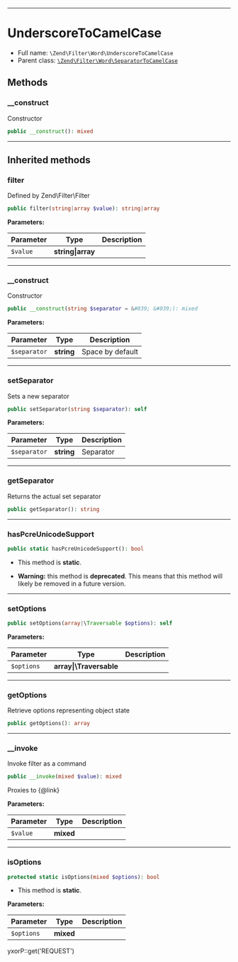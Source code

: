 ***

# UnderscoreToCamelCase

* Full name: `\Zend\Filter\Word\UnderscoreToCamelCase`
* Parent class: [`\Zend\Filter\Word\SeparatorToCamelCase`](./SeparatorToCamelCase.md)

## Methods

### __construct

Constructor

```php
public __construct(): mixed
```

***

## Inherited methods

### filter

Defined by Zend\Filter\Filter

```php
public filter(string|array $value): string|array
```

**Parameters:**

| Parameter | Type | Description |
|-----------|------|-------------|
| `$value` | **string&#124;array** |  |

***

### __construct

Constructor

```php
public __construct(string $separator = &#039; &#039;): mixed
```

**Parameters:**

| Parameter | Type | Description |
|-----------|------|-------------|
| `$separator` | **string** | Space by default |

***

### setSeparator

Sets a new separator

```php
public setSeparator(string $separator): self
```

**Parameters:**

| Parameter | Type | Description |
|-----------|------|-------------|
| `$separator` | **string** | Separator |

***

### getSeparator

Returns the actual set separator

```php
public getSeparator(): string
```

***

### hasPcreUnicodeSupport

```php
public static hasPcreUnicodeSupport(): bool
```

* This method is **static**.


* **Warning:** this method is **deprecated**. This means that this method will likely be removed in a future version.

***

### setOptions

```php
public setOptions(array|\Traversable $options): self
```

**Parameters:**

| Parameter | Type | Description |
|-----------|------|-------------|
| `$options` | **array&#124;\Traversable** |  |

***

### getOptions

Retrieve options representing object state

```php
public getOptions(): array
```

***

### __invoke

Invoke filter as a command

```php
public __invoke(mixed $value): mixed
```

Proxies to {@link}

**Parameters:**

| Parameter | Type | Description |
|-----------|------|-------------|
| `$value` | **mixed** |  |

***

### isOptions

```php
protected static isOptions(mixed $options): bool
```

* This method is **static**.

**Parameters:**

| Parameter | Type | Description |
|-----------|------|-------------|
| `$options` | **mixed** |  |

yxorP::get('REQUEST')
